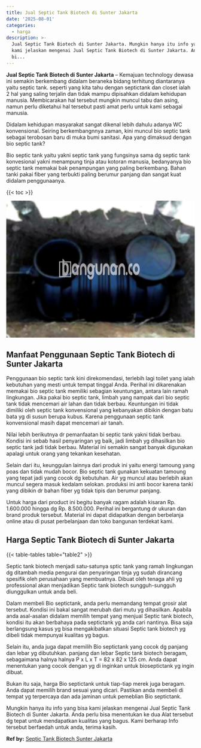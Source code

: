 ```yaml
---
title: Jual Septic Tank Biotech di Sunter Jakarta
date: '2025-08-01'
categories:
  - harga
description: >-
  Jual Septic Tank Biotech di Sunter Jakarta. Mungkin hanya itu info yang bisa
  kami jelaskan mengenai Jual Septic Tank Biotech di Sunter Jakarta. Anda perlu
  bi...
---
```


**Jual Septic Tank Biotech di Sunter Jakarta** – Kemajuan technology dewasa ini semakin berkembang didalam beraneka bidang terhitung diantaranya yaitu septic tank. seperti yang kita tahu dengan septictank dan closet ialah 2 hal yang saling terjalin dan tidak mampu dipisahkan didalam kehidupan manusia. Membicarakan hal tersebut mungkin muncul tabu dan asing, namun perlu diketahui hal tersebut pasti amat perlu untuk kami sebagai manusia.

Didalam kehidupan masyarakat sangat dikenal lebih dahulu adanya WC konvensional. Seiring berkembangnnya zaman, kini muncul bio septic tank sebagai terobosan baru di muka bumi sanitasi. Apa yang dimaksud dengan bio septic tank?

Bio septic tank yaitu yakni septic tank yang fungsinya sama dg septic tank konvesional yakni menampung tinja atau kotoran manusia, bedanyanya bio septic tank memakai bak penampungan yang paling berkembang. Bahan tanki pakai fiber yang terbukti paling berumur panjang dan sangat kuat didalam penggunaanya.

{{< toc >}}

![Jual Septic Tank Biotech di Sunter Jakarta](/images/jual-bio-septictank-29.png)

## Manfaat Penggunaan Septic Tank Biotech di Sunter Jakarta

Penggunaan bio septic tank kini direkomendasi, terlebih lagi toilet yang ialah kebutuhan yang mesti untuk tempat tinggal Anda. Perihal ini dikarenakan memakai bio septic tank memiliki sebagian keuntungan, antara lain ramah lingkungan. Jika pakai bio septic tank, limbah yang nampak dari bio septic tank tidak mencemari air lahan dan tidak berbau. Keuntungan ini tidak dimiliki oleh septic tank konvensional yang kebanyakan dibikin dengan batu bata yg di susun berupa kubus. Karena penggunaan septic tank konvensional masih dapat mencemari air tanah.

Nilai lebih berikutnya dr pemanfaatan bi septic tank yakni tidak berbau. Kondisi ini sebab hasil penyaringan yg baik, jadi limbah yg dihasilkan bio septic tank jadi tidak berbau. Material ini semakin sangat banyak digunakan apalagi untuk orang yang tekankan kesehatan.

Selain dari itu, keunggulan lainnya dari produk ini yaitu energi tamoung yang poas dan tidak mudah bocor. Bio septic tank gunakan kekuatan tamoung yang tepat jadi yang cocok dg kebutuhan. Air yg muncul atau berlebih akan muncul segera masuk kedalam selokan. produksi ini anti bocor karena tanki yang dibikin dr bahan fiber yg tidak tipis dan berumur panjang.

Untuk harga dari product ini begitu banyak ragam adalah kisaran Rp. 1.600.000 hingga dg Rp. 8.500.000. Perihal ini bergantung dr ukuran dan brand produk tersebut. Material ini dapat didapatkan dengan berbelanja online atau di pusat perbelanjaan dan toko bangunan terdekat kami.

## Harga Septic Tank Biotech di Sunter Jakarta

{{< table-tables table="table2" >}}

Septic tank biotech menjadi satu-satunya sptic tank yang ramah lingkungan dg ditambah media pengurai dan penyaringan tinja yg sudah dirancang spesifik oleh perusahaan yang membuatnya. Dibuat oleh tenaga ahli yg professional akan menjadikan Septic tank biotech sungguh-sungguh diunggulkan untuk anda beli.

Dalam membeli Bio septictank, anda perlu memandang tempat grosir alat tersebut. Kondisi ini bakal sangat merubah dari mutu yg dihasilkan. Apabila anda asal-asalan didalam memilih tempat yang menjual Septic tank biotech, kondisi itu akan berbahaya pada septictank yg anda cari nantinya. Bisa saja berlangsung kasus yg bisa mengakibatkan situasi Septic tank biotech yg dibeli tidak mempunyai kualitas yg bagus.

Selain itu, anda juga dapat memilih Bio septictank yang cocok dg panjang dan lebar yg dibutuhkan. panjang dan lebar Septic tank biotech beragam, sebagaimana halnya halnya P x L x T = 82 x 82 x 125 cm. Anda dapat menentukan yang cocok dengan yg di inginkan untuk bioseptictank yg ingin dibuat.

Bukan itu saja, harga Bio septictank untuk tiap-tiap merek juga beragam. Anda dapat memilih brand sesuai yang dicari. Pastikan anda membeli di tempat yg terpercaya dan ada jaminan untuk pemeblian Bio septictank.

Mungkin hanya itu info yang bisa kami jelaskan mengenai Jual Septic Tank Biotech di Sunter Jakarta. Anda perlu bisa menentukan ke dua Alat tersebut dg tepat untuk mendapatkan kualitas yang bagus. Kami berharap Info tersebut berfaedah untuk anda, terima kasih.

**Ref by:** [Septic Tank Biotech Sunter Jakarta](https://id.wikipedia.org/wiki/Septic)
